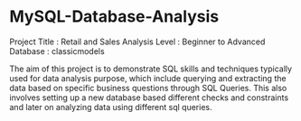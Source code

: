 # MySQL-Database-Analysis

Project Title : Retail and Sales Analysis
Level : Beginner to Advanced
Database : classicmodels

The aim of this project is to demonstrate SQL skills and techniques typically used for data analysis purpose, which include querying and extracting the data based on specific business questions through SQL Queries. This also involves setting up a new database based different checks and constraints and later on analyzing data using different sql queries. 
